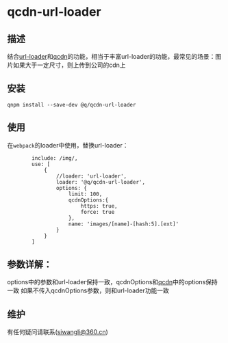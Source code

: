 # qcdn-url-loader

## 描述
结合[url-loader](https://www.npmjs.com/package/url-loader)和[qcdn](http://qnpm.qiwoo.org/package/@q/qcdn)的功能，相当于丰富url-loader的功能，最常见的场景：图片如果大于一定尺寸，则上传到公司的cdn上

## 安装
`qnpm install --save-dev @q/qcdn-url-loader`


## 使用
在`webpack`的loader中使用，替换url-loader：
``` test: /\.(png|jpg|gif|svg)$/i,
        include: /img/,
        use: [
            {
                //loader: 'url-loader',
                loader: '@q/qcdn-url-loader',
                options: {
                    limit: 100,
                    qcdnOptions:{
                        https: true,
                        force: true
                    },
                    name: 'images/[name]-[hash:5].[ext]'
                }
            }
        ]
```
## 参数详解：
options中的参数和url-loader保持一致，qcdnOptions和[qcdn](http://qnpm.qiwoo.org/package/@q/qcdn)中的options保持一致
如果不传入qcdnOptions参数，则和url-loader功能一致


## 维护

有任何疑问请联系(siwangli@360.cn)
